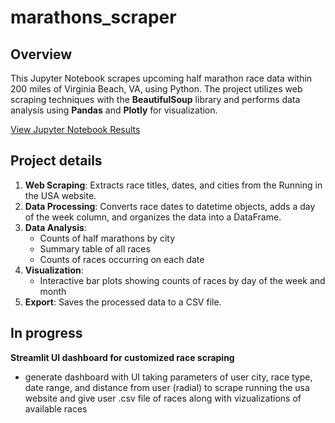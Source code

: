 # marathons_scraper
## Overview

This Jupyter Notebook scrapes upcoming half marathon race data within 200 miles of Virginia Beach, VA, using Python. The project utilizes web scraping techniques with the **BeautifulSoup** library and performs data analysis using **Pandas** and **Plotly** for visualization.

[View Jupyter Notebook Results](https://lukeschneider7.github.io/half_marathons_scraper/half_marathons_scraper.html)

## Project details

1. **Web Scraping**: Extracts race titles, dates, and cities from the Running in the USA website.
2. **Data Processing**: Converts race dates to datetime objects, adds a day of the week column, and organizes the data into a DataFrame.
3. **Data Analysis**:
   - Counts of half marathons by city
   - Summary table of all races
   - Counts of races occurring on each date
4. **Visualization**:
   - Interactive bar plots showing counts of races by day of the week and month
5. **Export**: Saves the processed data to a CSV file.

## In progress
**Streamlit UI dashboard for customized race scraping** 
- generate dashboard with UI taking parameters of user city, race type, date range, and distance from user (radial) to scrape running the usa website and give user .csv file of races along with vizualizations of available races
